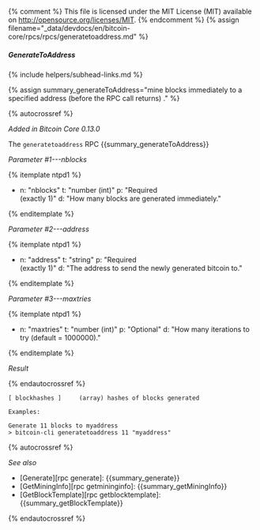 {% comment %}
This file is licensed under the MIT License (MIT) available on
http://opensource.org/licenses/MIT.
{% endcomment %}
{% assign filename="_data/devdocs/en/bitcoin-core/rpcs/rpcs/generatetoaddress.md" %}

##### GenerateToAddress
{% include helpers/subhead-links.md %}

{% assign summary_generateToAddress="mine blocks immediately to a specified address (before the RPC call returns)
." %}

{% autocrossref %}

*Added in Bitcoin Core 0.13.0*

The `generatetoaddress` RPC {{summary_generateToAddress}}

*Parameter #1---nblocks*

{% itemplate ntpd1 %}
- n: "nblocks"
  t: "number (int)"
  p: "Required<br>(exactly 1)"
  d: "How many blocks are generated immediately."

{% enditemplate %}

*Parameter #2---address*

{% itemplate ntpd1 %}
- n: "address"
  t: "string"
  p: "Required<br>(exactly 1)"
  d: "The address to send the newly generated bitcoin to."

{% enditemplate %}

*Parameter #3---maxtries*

{% itemplate ntpd1 %}
- n: "maxtries"
  t: "number (int)"
  p: "Optional"
  d: "How many iterations to try (default = 1000000)."

{% enditemplate %}

*Result*

{% endautocrossref %}

    [ blockhashes ]     (array) hashes of blocks generated
    
    Examples:
    
    Generate 11 blocks to myaddress
    > bitcoin-cli generatetoaddress 11 "myaddress"

{% autocrossref %}

*See also*

* [Generate][rpc generate]: {{summary_generate}}
* [GetMiningInfo][rpc getmininginfo]: {{summary_getMiningInfo}}
* [GetBlockTemplate][rpc getblocktemplate]: {{summary_getBlockTemplate}}

{% endautocrossref %}
